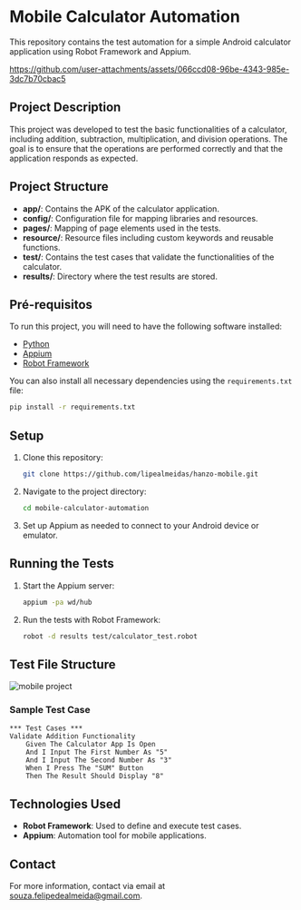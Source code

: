 # Mobile Calculator Automation

This repository contains the test automation for a simple Android calculator application using Robot Framework and Appium.

https://github.com/user-attachments/assets/066ccd08-96be-4343-985e-3dc7b70cbac5


## Project Description

This project was developed to test the basic functionalities of a calculator, including addition, subtraction, multiplication, and division operations. The goal is to ensure that the operations are performed correctly and that the application responds as expected.

## Project Structure

- **app/**: Contains the APK of the calculator application.
- **config/**: Configuration file for mapping libraries and resources.
- **pages/**: Mapping of page elements used in the tests.
- **resource/**: Resource files including custom keywords and reusable functions.
- **test/**: Contains the test cases that validate the functionalities of the calculator.
- **results/**: Directory where the test results are stored.

## Pré-requisitos

To run this project, you will need to have the following software installed:

- [Python](https://www.python.org/downloads/)
- [Appium](http://appium.io/)
- [Robot Framework](https://robotframework.org/)

You can also install all necessary dependencies using the `requirements.txt` file:

```bash
pip install -r requirements.txt
```

## Setup
1. Clone this repository:

    ```bash
    git clone https://github.com/lipealmeidas/hanzo-mobile.git
    ```
2. Navigate to the project directory:

    ```bash
    cd mobile-calculator-automation
    ```
3. Set up Appium as needed to connect to your Android device or emulator.

## Running the Tests

1. Start the Appium server:

    ```bash
    appium -pa wd/hub
    ```
2. Run the tests with Robot Framework:

    ```bash
    robot -d results test/calculator_test.robot
    ```

## Test File Structure
![mobile project](https://github.com/user-attachments/assets/eaea0bc9-56a7-40bd-b10f-a6f0dfe089ab)

### Sample Test Case

```robot
*** Test Cases ***
Validate Addition Functionality
    Given The Calculator App Is Open
    And I Input The First Number As "5"
    And I Input The Second Number As "3"
    When I Press The "SUM" Button
    Then The Result Should Display "8"
```

## Technologies Used

- **Robot Framework**: Used to define and execute test cases.
- **Appium**: Automation tool for mobile applications.

## Contact

For more information, contact via email at [souza.felipedealmeida@gmail.com](mailto:souza.felipedealmeida@gmail.com).

